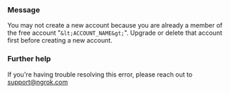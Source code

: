 
### Message
You may not create a new account because you are already a member of the free account "`&lt;ACCOUNT_NAME&gt;`". Upgrade or delete that account first before creating a new account.

### Further help
If you're having trouble resolving this error, please reach out to [support@ngrok.com](mailto:support@ngrok.com?subject=Help%20with%20ERR_NGROK_4013)

